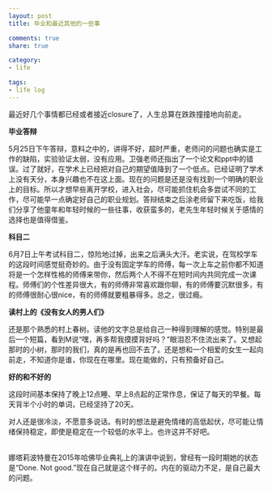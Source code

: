 ```yaml
---
layout: post
title: 毕业和最近其他的一些事

comments: true
share: true

category:
- life

tags:
- life log
---
```


最近好几个事情都已经或者接近closure了，人生总算在跌跌撞撞地向前走。

**毕业答辩**

5月25日下午答辩，意料之中的，讲得不好，超时严重，老师问的问题也确实是工作的缺陷，实验验证太弱，没有应用。卫强老师还指出了一个论文和ppt中的错误。过了就好，在学术上已经把对自己的期望值降到了一个低点。已经证明了学术上没有天分，本身兴趣也不在这上面。现在的问题是还是没有找到一个明确的职业上的目标。所以才想早些离开学校，进入社会，尽可能抓住机会多尝试不同的工作，尽可能早一点确定好自己的职业规划。答辩结束之后涂老师留下来吃饭，给我们分享了他童年和年轻时候的一些往事，收获蛮多的，老先生年轻时候关于感情的选择也是值得借鉴。

**科目二**

6月7日上午考试科目二，惊险地过掉，出来之后满头大汗。老实说，在驾校学车的这段时间感觉挺奇妙的。由于没有固定学车的师傅，每一次上车之前你都不知道将是一个怎样性格的师傅来带你，然后两个人不得不在短时间内共同完成一次课程。师傅们的个性差异很大，有的师傅非常喜欢跟你聊，有的师傅要沉默很多，有的师傅很耐心很nice，有的师傅就要粗暴得多。总之，很过瘾。

**读村上的《没有女人的男人们》**

还是那个熟悉的村上春树。读他的文字总是给自己一种得到理解的感觉。特别是最后一个短篇，看到M说“嘿，再多帮我摸摸背好吗？”眼泪忍不住流出来了。又想起那时的小树，那时的我们，真的是再也回不去了。还是想和一个相爱的女生一起向前走，不知道你是谁，你现在在哪里。现在能做的，只有预备好自己。

**好的和不好的**

这段时间基本保持了晚上12点睡、早上8点起的正常作息，保证了每天的早餐。每天背半个小时的单词，已经坚持了20天。

对人还是很冷淡，不愿意多说话。有时的想法是避免情绪的高低起伏，尽可能让情绪保持稳定，即使是稳定在一个较低的水平上。也许这并不好吧。

<br />
娜塔莉波特曼在2015年哈佛毕业典礼上的演讲中说到，曾经有一段时期她的状态是“Done. Not good.”现在自己就是这个样子的。内在的驱动力不足，是自己最大的问题。
